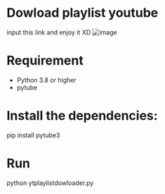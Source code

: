# Dowload playlist youtube
input this link and enjoy it XD
![image](https://user-images.githubusercontent.com/63604038/209437661-aab92b69-7d87-4e08-8f42-dc4e87cfd968.png)
 # Requirement
- Python 3.8 or higher
- pytube
# Install the dependencies:
pip install pytube3
# Run
python ytplaylistdowloader.py
